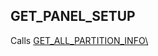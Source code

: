 ## GET\_PANEL\_SETUP

Calls [GET\_ALL\_PARTITION\_INFO\\][1]



[1]:	https://snap-one.github.io/docs-driverworks-proxyprotocol/#get_all_partition_info